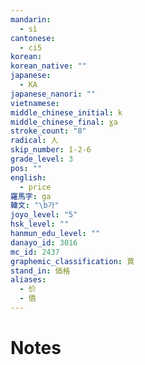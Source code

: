 ```yaml
---
mandarin:
  - sì
cantonese:
  - ci5
korean:
korean_native: ""
japanese:
  - KA
japanese_nanori: ""
vietnamese:
middle_chinese_initial: k
middle_chinese_final: ɣa
stroke_count: "8"
radical: 人
skip_number: 1-2-6
grade_level: 3
pos: ""
english:
  - price
羅馬字: ga
韓文: "\b가"
joyo_level: "5"
hsk_level: ""
hanmun_edu_level: ""
danayo_id: 3016
mc_id: 2437
graphemic_classification: 賈
stand_in: 価格
aliases:
  - 价
  - 價
---
```


# Notes
